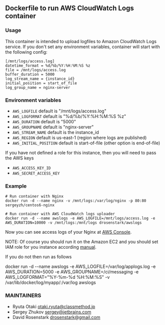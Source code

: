 ## Dockerfile to run AWS CloudWatch Logs container

### Usage

This container is intended to upload logfiles to Amazon CloudWatch Logs service.
If you don't set any environment variables, container will start with the following config:

```
[/mnt/logs/access.log]
datetime_format = %d/%b/%Y:%H:%M:%S %z
file = /mnt/logs/access.log
buffer_duration = 5000
log_stream_name = {instance_id}
initial_position = start_of_file
log_group_name = nginx-server
```

### Environment variables

* `AWS_LOGFILE` default is "/mnt/logs/access.log"
* `AWS_LOGFORMAT` default is "%d/%b/%Y:%H:%M:%S %z"
* `AWS_DURATION` default is "5000"
* `AWS_GROUPNAME` default is "nginx-server"
* `AWS_STREAM_NAME` default is the instance_id
* `AWS_REGION` default is us-east-1 (region where logs are published)
* `AWS_INITIAL_POSITION` default is start-of-file (other option is end-of-file)

If you have not defined a role for this instance, then you will need to pass
the AWS keys
* `AWS_ACCESS_KEY_ID`
* `AWS_SECRET_ACCESS_KEY`


### Example

```
# Run container with Nginx
docker run -d --name nginx -v /mnt/logs:/var/log/nginx -p 80:80 sergeyzh/centos6-nginx

# Run container with AWS CloudWatch logs uploader
docker run -d --name awslogs -e AWS_LOGFILE=/mnt/logs/access.log -e AWS_DURATION=10000 -v /mnt/logs:/mnt/logs drosenstark/awslogs
```

Now you can see access logs of your Nginx at [AWS Console](https://console.aws.amazon.com/cloudwatch/home?region=us-east-1#logs:).

NOTE: Of course you should run it on the Amazon EC2 and you should set IAM role for you instance according [manual](http://docs.aws.amazon.com/AmazonCloudWatch/latest/DeveloperGuide/QuickStartEC2Instance.html).

If you do  not then run as follows

docker run -d --name awslogs -e AWS_LOGFILE=/var/log/applogs.log -e AWS_DURATION=5000 -e AWS_GROUPNAME=/ci/messaging -e AWS_LOGFORMAT="%Y-%m-%d %H:%M:%S" -v /var/lib/docker/log/myapp/:/var/log awslogs

### MAINTAINERS

* Ryuta Otaki <otaki.ryuta@classmethod.jp>
* Sergey Zhukov <sergey@jetbrains.com>
* David Rosenstark <drosenstark@gmail.com>
